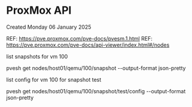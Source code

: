 # ProxMox API
Created Monday 06 January 2025

REF: <https://pve.proxmox.com/pve-docs/pvesm.1.html>
REF: <https://pve.proxmox.com/pve-docs/api-viewer/index.html#/nodes>

list snapshots for vm 100

pvesh get nodes/host01/qemu/100/snapshot --output-format json-pretty

list config for vm 100 for snapshot test

pvesh get nodes/host01/qemu/100/snapshot/test/config --output-format json-pretty


